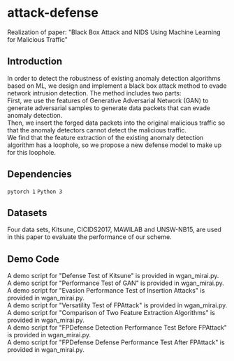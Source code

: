 # attack-defense
Realization of paper: "Black Box Attack and NIDS Using Machine Learning for Malicious Traffic"

## Introduction
In order to detect the robustness of existing anomaly detection algorithms based on ML, we design and implement a black box attack method to evade network intrusion detection.  The method includes two parts:  
First, we use the features of Generative Adversarial Network (GAN) to generate adversarial samples to generate data packets that can evade anomaly detection.  
Then, we insert the forged data packets into the original malicious traffic so that the anomaly detectors cannot detect the malicious traffic.  
We find that the feature extraction of the existing anomaly detection algorithm has a loophole, so we propose a new defense model to make up for this loophole.  

## Dependencies
 ```pytorch 1```
 ```Python 3```
 
## Datasets
Four data sets, Kitsune, CICIDS2017, MAWILAB and UNSW-NB15, are used in this paper to evaluate the performance of our scheme.

## Demo Code
A demo script for "Defense Test of Kitsune" is provided in wgan_mirai.py.  
A demo script for "Performance Test of GAN" is provided in wgan_mirai.py.  
A demo script for "Evasion Performance Test of Insertion Attacks" is provided in wgan_mirai.py.  
A demo script for "Versatility Test of FPAttack" is provided in wgan_mirai.py.  
A demo script for "Comparison of Two Feature Extraction Algorithms" is provided in wgan_mirai.py.  
A demo script for "FPDefense Detection Performance Test Before FPAttack" is provided in wgan_mirai.py.  
A demo script for "FPDefense Defense Performance Test After FPAttack" is provided in wgan_mirai.py.  

